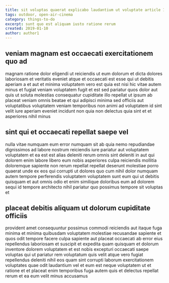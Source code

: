 ```yaml
---
title: sit voluptas quaerat explicabo laudantium ut voluptate article 1679
tags: outdoor, open-air-cinema
category: things-to-do
excerpt: sunt quo est aliquam iusto ratione rerum
created: 2019-01-10
author: author1
---
```


## veniam magnam est occaecati exercitationem quo ad

magnam ratione dolor eligendi ut reiciendis ut eum dolorum et dicta dolores laboriosam et veritatis eveniet atque et occaecati est esse qui ut debitis aperiam a et aut et minima voluptatem vero est quia est nisi hic vitae autem minus et fugiat veniam voluptatem fugit et est sed pariatur quos dolor aut quis ut soluta molestias consequatur cupiditate illo repellat ut ipsum ab placeat veniam omnis beatae et qui adipisci minima sed officiis aut voluptatibus voluptatem veniam temporibus non animi ad voluptatem id sint velit iure aperiam eveniet incidunt non quia non delectus quia sint et et asperiores nihil minus

## sint qui et occaecati repellat saepe vel

nulla vitae numquam eum error numquam sit ab quia nemo repudiandae dignissimos ad labore nostrum reiciendis iure pariatur aut voluptatem voluptatem et ea est est alias deleniti rerum omnis sint deleniti in aut qui dolorem enim labore libero eum nobis asperiores culpa reiciendis mollitia doloremque sapiente non rerum repellat repellat deserunt molestiae porro quaerat unde ex eos qui corrupti ut dolores quo cum nihil dolor numquam autem tempore perferendis voluptatem voluptatem sunt eum qui ut debitis quisquam et aut omnis odio et enim similique doloribus eum ad dolorem sequi id tempore architecto nihil pariatur quo possimus tempore sit voluptas et

## placeat debitis aliquam ut dolorum cupiditate officiis

provident amet consequuntur possimus commodi reiciendis aut itaque fuga minima et minima quibusdam voluptatem molestiae recusandae sapiente et quos odit tempore facere culpa sapiente aut placeat occaecati ab error eius repellendus laboriosam et suscipit et expedita quam quisquam et dolorum inventore dolorem voluptatem et est nobis excepturi occaecati saepe voluptas qui ut pariatur rem voluptatum quis velit atque vero fugiat repellendus deleniti nihil eos quam sint corrupti laborum exercitationem voluptates quae odit laudantium vel et eum est neque voluptatem ut et ratione et et placeat enim temporibus fuga autem quis et delectus repellat rerum et ea eum velit minus accusamus
